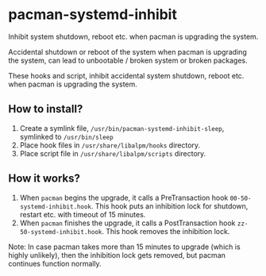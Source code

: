 # pacman-systemd-inhibit
Inhibit system shutdown, reboot etc. when pacman is upgrading the system.

Accidental shutdown or reboot of the system when pacman is upgrading the system, can lead to unbootable / broken system or broken packages.

These hooks and script, inhibit accidental system shutdown, reboot etc. when pacman is upgrading the system.

## How to install?
1. Create a symlink file, `/usr/bin/pacman-systemd-inhibit-sleep`, symlinked to `/usr/bin/sleep`
1. Place hook files in `/usr/share/libalpm/hooks` directory.
1. Place script file in `/usr/share/libalpm/scripts` directory.

## How it works?
1. When `pacman` begins the upgrade, it calls a PreTransaction hook `00-50-systemd-inhibit.hook`. This hook puts an inhibition lock for shutdown, restart etc. with timeout of 15 minutes.
1. When `pacman` finishes the upgrade, it calls a PostTransaction hook `zz-50-systemd-inhibit.hook`. This hook removes the inhibition lock.

Note: In case pacman takes more than 15 minutes to upgrade (which is highly unlikely), then the inhibition lock gets removed, but pacman continues function normally.
